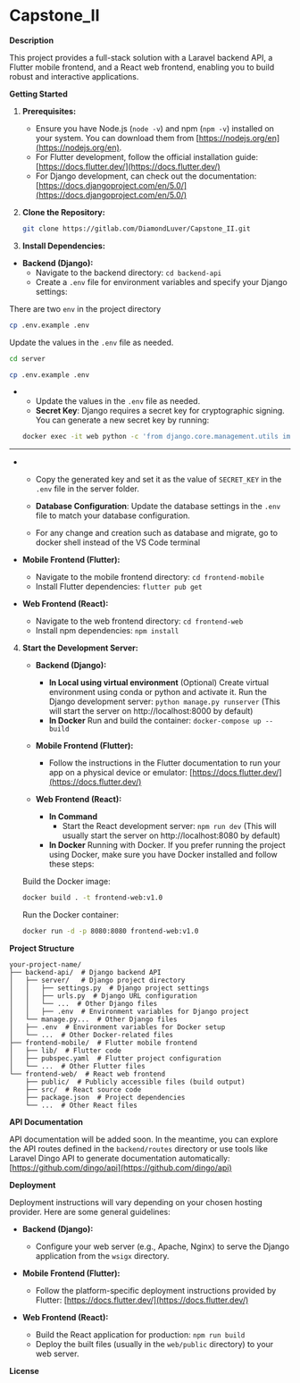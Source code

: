 # **Capstone_II**


**Description**

This project provides a full-stack solution with a Laravel backend API, a Flutter mobile frontend, and a React web frontend, enabling you to build robust and interactive applications.

**Getting Started**

1. **Prerequisites:**
   - Ensure you have Node.js (`node -v`) and npm (`npm -v`) installed on your system. You can download them from [https://nodejs.org/en](https://nodejs.org/en).
   - For Flutter development, follow the official installation guide: [https://docs.flutter.dev/](https://docs.flutter.dev/)
   - For Django development, can check out the documentation: [https://docs.djangoproject.com/en/5.0/](https://docs.djangoproject.com/en/5.0/)

2. **Clone the Repository:**

   ```bash
   git clone https://gitlab.com/DiamondLuver/Capstone_II.git
   ```

3. **Install Dependencies:**

  - **Backend (Django):**
     - Navigate to the backend directory: `cd backend-api`
     - Create a `.env` file for environment variables and specify your Django settings:
    
  There are two `env` in the project directory

   ```bash
   cp .env.example .env
   ```
   Update the values in the `.env` file as needed.

  ```bash
  cd server
  ```
  
  ```bash
  cp .env.example .env
  ```

  - 
    - Update the values in the `.env` file as needed.  
    - **Secret Key**: Django requires a secret key for cryptographic signing. You can generate a new secret key by running:
    ```bash
    docker exec -it web python -c 'from django.core.management.utils import get_random_secret_key; print(get_random_secret_key())'
    ```
-----------

*
     - Copy the generated key and set it as the value of `SECRET_KEY` in the `.env` file in the server folder.

     - **Database Configuration**: Update the database settings in the `.env` file to match your database configuration.
     - For any change and creation such as database and migrate, go to docker shell instead of the VS Code terminal 

- **Mobile Frontend (Flutter):**
     - Navigate to the mobile frontend directory: `cd frontend-mobile`
     - Install Flutter dependencies: `flutter pub get`

- **Web Frontend (React):**
     - Navigate to the web frontend directory: `cd frontend-web`
     - Install npm dependencies: `npm install`

4. **Start the Development Server:**

   - **Backend (Django):**
        - **In Local using virtual environment**
        (Optional) Create virtual environment using conda or python and activate it.
        Run the Django development server: `python manage.py runserver` (This will start the server on http://localhost:8000 by default)
        - **In Docker**
        Run and build the container: `docker-compose up --build`
   - **Mobile Frontend (Flutter):**
     - Follow the instructions in the Flutter documentation to run your app on a physical device or emulator: [https://docs.flutter.dev/](https://docs.flutter.dev/)

   - **Web Frontend (React):**
      + **In Command**
        - Start the React development server: `npm run dev` (This will usually start the server on http://localhost:8080 by default)
      + **In Docker**
       Running with Docker. If you prefer running the project using Docker, make sure you have Docker installed and follow these steps:

    Build the Docker image:

    ```bash
    docker build . -t frontend-web:v1.0
    ```

    Run the Docker container:

    ```bash
    docker run -d -p 8080:8080 frontend-web:v1.0
    ```
    
**Project Structure**

```
your-project-name/
├── backend-api/  # Django backend API
│   ├── server/   # Django project directory
│   │   ├── settings.py  # Django project settings
│   │   ├── urls.py  # Django URL configuration
│   │   └── ...  # Other Django files
│   │   ├── .env  # Environment variables for Django project
│   └── manage.py...  # Other Django files
│   ├── .env  # Environment variables for Docker setup
│   └── ...  # Other Docker-related files
├── frontend-mobile/  # Flutter mobile frontend
│   ├── lib/  # Flutter code
│   ├── pubspec.yaml  # Flutter project configuration
│   └── ...  # Other Flutter files
└── frontend-web/  # React web frontend
    ├── public/  # Publicly accessible files (build output)
    ├── src/  # React source code
    ├── package.json  # Project dependencies
    └── ...  # Other React files

```

**API Documentation**

API documentation will be added soon. In the meantime, you can explore the API routes defined in the `backend/routes` directory or use tools like Laravel Dingo API to generate documentation automatically: [https://github.com/dingo/api](https://github.com/dingo/api)

**Deployment**

Deployment instructions will vary depending on your chosen hosting provider. Here are some general guidelines:

- **Backend (Django):**
  - Configure your web server (e.g., Apache, Nginx) to serve the Django application from the `wsigx` directory.
 
- **Mobile Frontend (Flutter):**
  - Follow the platform-specific deployment instructions provided by Flutter: [https://docs.flutter.dev/](https://docs.flutter.dev/)
- **Web Frontend (React):**
  - Build the React application for production: `npm run build`
  - Deploy the built files (usually in the `web/public` directory) to your web server.



**License**